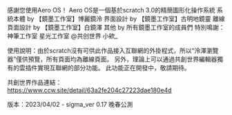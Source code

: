 感謝您使用Aero OS！ Aero OS是一個基於scratch 3.0的精簡圖形化操作系統 
系統本體 by 【鏡墨工作室】博麗鏡泠 
界面設計 by 【鏡墨工作室】古明地鏡靈 
離線頁面設計 by 【鏡墨工作室】白鏡澤 
其他 by 所有鏡墨工作室的成員們 
特別鳴謝：神筆工作室 星光工作室 @共创世界 小欸_

使用說明：由於scratch沒有可供此作品接入互聯網的外掛程式，所以“泠澤瀏覽器”僅供預覽，所有頁面均為離線頁面。 另外，理論上可以通過共創世界編輯器獨有的雲插件實現互聯網的部分功能。 此功能正在開發中，敬請期待。

共創世界作品連結：https://www.ccw.site/detail/63a2fe204c27223dae180e4d

版本：2023/04/02 - sigma_ver 0.17 晚春公測
